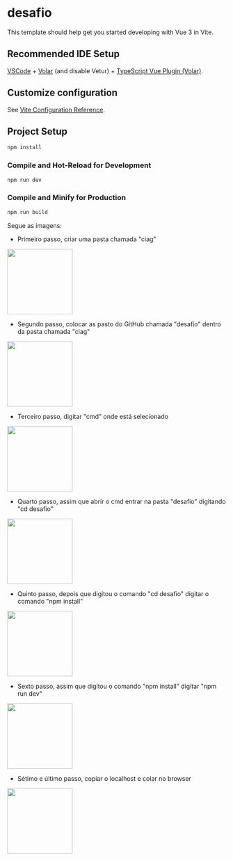 # desafio

This template should help get you started developing with Vue 3 in Vite.

## Recommended IDE Setup

[VSCode](https://code.visualstudio.com/) + [Volar](https://marketplace.visualstudio.com/items?itemName=Vue.volar) (and disable Vetur) + [TypeScript Vue Plugin (Volar)](https://marketplace.visualstudio.com/items?itemName=Vue.vscode-typescript-vue-plugin).

## Customize configuration

See [Vite Configuration Reference](https://vitejs.dev/config/).

## Project Setup

```sh
npm install
```

### Compile and Hot-Reload for Development

```sh
npm run dev
```

### Compile and Minify for Production

```sh
npm run build
```

Segue as imagens:
- Primeiro passo, criar uma pasta chamada "ciag"
<img src="/public/img_1.jpg" width="150"/>

- Segundo passo, colocar as pasto do GitHub chamada "desafio" dentro da pasta chamada "ciag"
<img src="/img_2.jpg" width="150"/>

- Terceiro passo, digitar "cmd" onde está selecionado
<img src="/img_3.jpg" width="150"/>

- Quarto passo, assim que abrir o cmd entrar na pasta "desafio" digitando "cd desafio"
<img src="/img_4.jpg" width="150"/>

- Quinto passo, depois que digitou o comando "cd desafio" digitar o comando "npm install"
<img src="/img_5.jpg" width="150"/>

- Sexto passo, assim que digitou o comando "npm install" digitar "npm run dev"
<img src="/img_6.jpg" width="150"/>

- Sétimo e último passo, copiar o localhost e colar no browser
<img src="/img_7.jpg" width="150"/>

